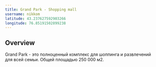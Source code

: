 ```yaml
---
title: Grand Park - Shopping mall
username: nikkom
latitude: 43.237627592903266
longitude: 76.85191502899238
---
```


## Overview

Grand Park - это полноценный комплекс для шоппинга и развлечений для всей семьи. Общей площадью 250 000 м2.